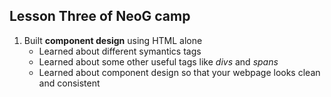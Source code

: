 ## Lesson Three of NeoG camp
1. Built **component design** using HTML alone
   - Learned about different symantics tags
   - Learned about some other useful tags like _divs_ and _spans_
   - Learned about component design so that your webpage looks clean and consistent

